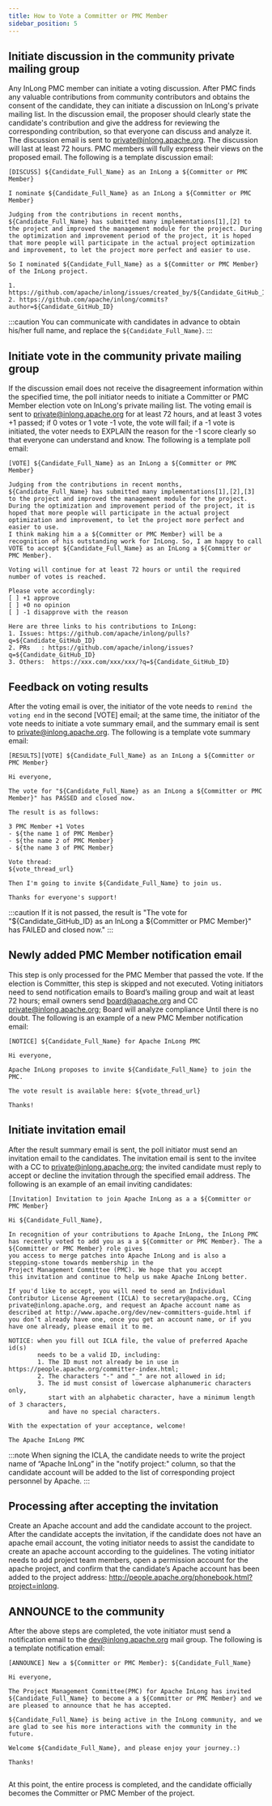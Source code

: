 ```yaml
---
title: How to Vote a Committer or PMC Member
sidebar_position: 5
---
```


## Initiate discussion in the community private mailing group
Any InLong PMC member can initiate a voting discussion.
After PMC finds any valuable contributions from community contributors and obtains the consent of the candidate, they can initiate a discussion on InLong's private mailing list.
In the discussion email, the proposer should clearly state the candidate's contribution and give the address for reviewing the corresponding contribution, so that everyone can discuss and analyze it.
The discussion email is sent to private@inlong.apache.org. The discussion will last at least 72 hours. PMC members will fully express their views on the proposed email.
The following is a template  discussion email:
```shell
[DISCUSS] ${Candidate_Full_Name} as an InLong a ${Committer or PMC Member}
 
I nominate ${Candidate_Full_Name} as an InLong a ${Committer or PMC Member}

Judging from the contributions in recent months, ${Candidate_Full_Name} has submitted many implementations[1],[2] to the project and improved the management module for the project. During the optimization and improvement period of the project, it is hoped that more people will participate in the actual project optimization and improvement, to let the project more perfect and easier to use.
 
So I nominated ${Candidate_Full_Name} as a ${Committer or PMC Member} of the InLong project.
 
1. https://github.com/apache/inlong/issues/created_by/${Candidate_GitHub_ID} 
2. https://github.com/apache/inlong/commits?author=${Candidate_GitHub_ID}
```

:::caution
You can communicate with candidates in advance to obtain his/her full name, and replace the `${Candidate_Full_Name}`.
:::

## Initiate vote in the community private mailing group
If the discussion email does not receive the disagreement information within the specified time, the poll initiator needs to initiate a Committer or PMC Member election vote on InLong's private mailing list.
The voting email is sent to private@inlong.apache.org for at least 72 hours, and at least 3 votes +1 passed; if 0 votes or 1 vote -1 vote, the vote will fail; if a -1 vote is initiated, the voter needs to EXPLAIN the reason for the -1 score clearly so that everyone can understand and know.
The following is a template  poll email: 
```shell
[VOTE] ${Candidate_Full_Name} as an InLong a ${Committer or PMC Member}
 
Judging from the contributions in recent months, ${Candidate_Full_Name} has submitted many implementations[1],[2],[3] to the project and improved the management module for the project. During the optimization and improvement period of the project, it is hoped that more people will participate in the actual project optimization and improvement, to let the project more perfect and easier to use.
I think making him a a ${Committer or PMC Member} will be a recognition of his outstanding work for InLong. So, I am happy to call VOTE to accept ${Candidate_Full_Name} as an InLong a ${Committer or PMC Member}.
 
Voting will continue for at least 72 hours or until the required number of votes is reached.

Please vote accordingly:
[ ] +1 approve
[ ] +0 no opinion
[ ] -1 disapprove with the reason  
  
Here are three links to his contributions to InLong:
1. Issues: https://github.com/apache/inlong/pulls?q=${Candidate_GitHub_ID}
2. PRs   : https://github.com/apache/inlong/issues?q=${Candidate_GitHub_ID}
3. Others:  https://xxx.com/xxx/xxx/?q=${Candidate_GitHub_ID}
```

## Feedback on voting results
After the voting email is over, the initiator of the vote needs to `remind the voting end` in the second [VOTE] email; at the same time, the initiator of the vote needs to initiate a vote summary email, and the summary email is sent to private@inlong.apache.org.
The following is a template  vote summary email:
```shell
[RESULTS][VOTE] ${Candidate_Full_Name} as an InLong a ${Committer or PMC Member}

Hi everyone,

The vote for "${Candidate_Full_Name} as an InLong a ${Committer or PMC Member}" has PASSED and closed now.

The result is as follows:

3 PMC Member +1 Votes
- ${the name 1 of PMC Member}
- ${the name 2 of PMC Member}
- ${the name 3 of PMC Member}

Vote thread:
${vote_thread_url}

Then I'm going to invite ${Candidate_Full_Name} to join us.

Thanks for everyone's support!   
```

:::caution
If it is not passed, the result is "The vote for "${Candidate_GitHub_ID} as an InLong a ${Committer or PMC Member}" has FAILED and closed now."
:::

## Newly added PMC Member notification email
This step is only processed for the PMC Member that passed the vote. If the election is Committer, this step is skipped and not executed.
Voting initiators need to send notification emails to Board’s mailing group and wait at least 72 hours; email owners send board@apache.org and CC private@inlong.apache.org; Board will analyze compliance Until there is no doubt.
The following is an example of a new PMC Member notification email:
```shell
[NOTICE] ${Candidate_Full_Name} for Apache InLong PMC

Hi everyone,

Apache InLong proposes to invite ${Candidate_Full_Name} to join the PMC.

The vote result is available here: ${vote_thread_url}

Thanks!
```

## Initiate invitation email
After the result summary email is sent, the poll initiator must send an invitation email to the candidates.
The invitation email is sent to the invitee with a CC to private@inlong.apache.org; the invited candidate must reply to accept or decline the invitation through the specified email address.
The following is an example of an email inviting candidates:
```shell
[Invitation] Invitation to join Apache InLong as a a ${Committer or PMC Member}

Hi ${Candidate_Full_Name},

In recognition of your contributions to Apache InLong, the InLong PMC
has recently voted to add you as a a ${Committer or PMC Member}. The a ${Committer or PMC Member} role gives
you access to merge patches into Apache InLong and is also a
stepping-stone towards membership in the
Project Management Committee (PMC). We hope that you accept
this invitation and continue to help us make Apache InLong better.

If you'd like to accept, you will need to send an Individual
Contributor License Agreement (ICLA) to secretary@apache.org, CCing
private@inlong.apache.org, and request an Apache account name as
described at http://www.apache.org/dev/new-committers-guide.html if
you don’t already have one, once you get an account name, or if you
have one already, please email it to me.

NOTICE: when you fill out ICLA file, the value of preferred Apache id(s)
        needs to be a valid ID, including:
        1. The ID must not already be in use in https://people.apache.org/committer-index.html;
        2. The characters "-" and "_" are not allowed in id;
        3. The id must consist of lowercase alphanumeric characters only,
           start with an alphabetic character, have a minimum length of 3 characters,
           and have no special characters.

With the expectation of your acceptance, welcome!

The Apache InLong PMC
```

:::note
When signing the ICLA, the candidate needs to write the project name of “Apache InLong” in the "notify project:" column, so that the candidate account will be added to the list of corresponding project personnel by Apache.
:::

## Processing after accepting the invitation
Create an Apache account and add the candidate account to the project.
After the candidate accepts the invitation, if the candidate does not have an apache email account, the voting initiator needs to assist the candidate to create an apache account according to the guidelines.
The voting initiator needs to add project team members, open a permission account for the apache project, and confirm that the candidate’s Apache account has been added to the project address: http://people.apache.org/phonebook.html?project=inlong.

## ANNOUNCE to the community
After the above steps are completed, the vote initiator must send a notification email to the dev@inlong.apache.org mail group. The following is a template  notification email:
```shell
[ANNOUNCE] New a ${Committer or PMC Member}: ${Candidate_Full_Name}

Hi everyone,

The Project Management Committee(PMC) for Apache InLong has invited ${Candidate_Full_Name} to become a a ${Committer or PMC Member} and we are pleased to announce that he has accepted.

${Candidate_Full_Name} is being active in the InLong community, and we are glad to see his more interactions with the community in the future.

Welcome ${Candidate_Full_Name}, and please enjoy your journey.:)

Thanks!
   
```  
 
At this point, the entire process is completed, and the candidate officially becomes the Committer or PMC Member of the project.

